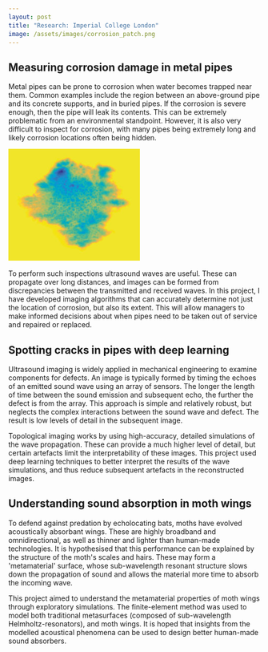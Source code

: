 ```yaml
---
layout: post
title: "Research: Imperial College London"
image: /assets/images/corrosion_patch.png
---
```


## Measuring corrosion damage in metal pipes

Metal pipes can be prone to corrosion when water becomes trapped near them. Common examples include the region between an above-ground pipe and its concrete supports, and in buried pipes. If the corrosion is severe enough, then the pipe will leak its contents. This can be extremely problematic from an environmental standpoint. However, it is also very difficult to inspect for corrosion, with many pipes being extremely long and likely corrosion locations often being hidden.

![](/assets/images/corrosion_patch.png)

To perform such inspections ultrasound waves are useful. These can propagate over long distances, and images can be formed from discrepancies between the transmitted and received waves. In this project, I have developed imaging algorithms that can accurately determine not just the location of corrosion, but also its extent. This will allow managers to make informed decisions about when pipes need to be taken out of service and repaired or replaced.

## Spotting cracks in pipes with deep learning

Ultrasound imaging is widely applied in mechanical engineering to examine components for defects. An image is typically formed by timing the echoes of an emitted sound wave using an array of sensors. The longer the length of time between the sound emission and subsequent echo, the further the defect is from the array. This approach is simple and relatively robust, but neglects the complex interactions between the sound wave and defect. The result is low levels of detail in the subsequent image.

Topological imaging works by using high-accuracy, detailed simulations of the wave propagation. These can provide a much higher level of detail, but certain artefacts limit the interpretability of these images. This project used deep learning techniques to better interpret the results of the wave simulations, and thus reduce subsequent artefacts in the reconstructed images.

## Understanding sound absorption in moth wings

To defend against predation by echolocating bats, moths have evolved acoustically absorbant wings. These are highly broadband and omnidirectional, as well as thinner and lighter than human-made technologies. It is hypothesised that this performance can be explained by the structure of the moth's scales and hairs. These may form a 'metamaterial' surface, whose sub-wavelength resonant structure slows down the propagation of sound and allows the material more time to absorb the incoming wave.

This project aimed to understand the metamaterial properties of moth wings through exploratory simulations. The finite-element method was used to model both traditional metasurfaces (composed of sub-wavelength Helmholtz-resonators), and moth wings. It is hoped that insights from the modelled acoustical phenomena can be used to design better human-made sound absorbers.

